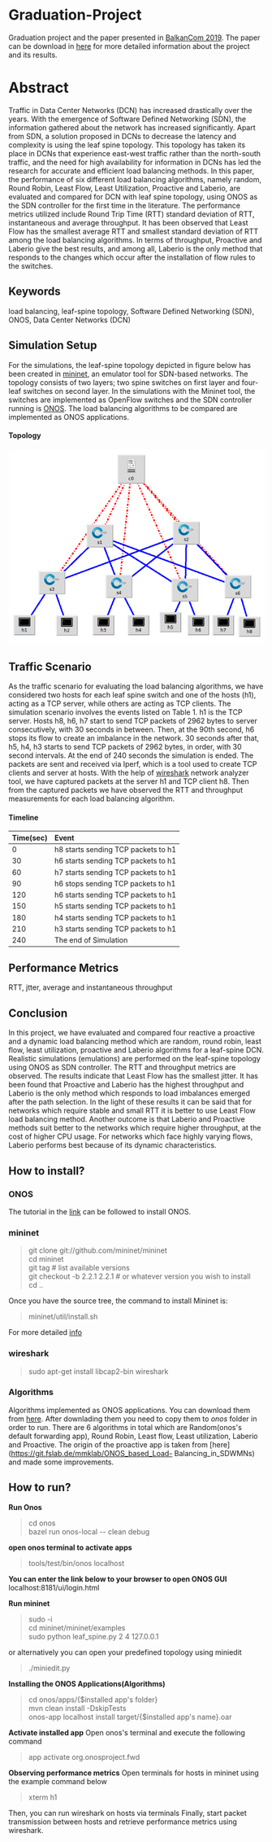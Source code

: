 # Graduation-Project
Graduation project and the paper presented in [BalkanCom 2019](http://www.balkancom.info/2019/sessions.html#students). The paper can be download in [here](https://github.com/bubblecounter/Graduation-Project/blob/master/Performance%20Evaluation%20of%20Load%20Balancing%20Algorithms%20in%20Leaf-Spine%20Based%20Data%20Center%20Networks.pdf) for more detailed information about the project and its results.

# Abstract
  Traffic in Data Center Networks (DCN) has increased drastically over the years. With the emergence of Software Defined Networking (SDN), the information gathered about the network has increased significantly. Apart from SDN, a solution proposed in DCNs to decrease the latency and complexity is using the leaf spine topology. This topology has taken its place in DCNs that experience east-west traffic rather than the north-south traffic, and the need for high availability for information in DCNs has led the research for accurate and efficient load balancing methods. In this paper, the performance of six different load balancing algorithms, namely random, Round Robin, Least Flow, Least Utilization, Proactive and Laberio, are evaluated and compared for DCN with leaf spine topology, using ONOS as the SDN controller for the first time in the literature. The performance metrics utilized include Round Trip Time (RTT) standard deviation of RTT, instantaneous and average throughput. It has been observed that Least Flow has the smallest average RTT and smallest standard deviation of RTT among the load balancing algorithms. In terms of throughput, Proactive and Laberio give the best results, and among all, Laberio is the only method that responds to the changes which occur after the installation of flow rules to the switches.
## Keywords
load balancing, leaf-spine topology, Software Defined Networking (SDN), ONOS, Data Center Networks (DCN)
## Simulation Setup
  For the simulations, the leaf-spine topology depicted in figure below has been created in [mininet](http://mininet.org/), an emulator tool for SDN-based networks. The topology consists of two layers; two spine switches on first layer and four-leaf switches on second layer. In the simulations with the Mininet tool, the switches are implemented as OpenFlow switches and the SDN controller running is [ONOS](https://www.opennetworking.org/onos/). The load balancing algorithms to be compared are implemented as ONOS applications.
#### Topology
![Topology](https://github.com/bubblecounter/Graduation-Project/blob/master/topology.png "Topology")

## Traffic Scenario
  As the traffic scenario for evaluating the load balancing algorithms, we have considered two hosts for each leaf spine switch and one of the hosts (h1), acting as a TCP server, while others are acting as TCP clients.  The simulation scenario involves the events listed on Table 1. h1 is the TCP server. Hosts h8, h6, h7 start to send TCP packets of 2962 bytes to server consecutively, with 30 seconds in between. Then, at the 90th second, h6 stops its flow to create an imbalance in the network. 30 seconds after that, h5, h4, h3 starts to send TCP packets of 2962 bytes, in order, with 30 second intervals. At the end of 240 seconds the simulation is ended. The packets are sent and received via Iperf, which is a tool used to create TCP clients and server at hosts. With the help of [wireshark](https://www.wireshark.org/) network analyzer tool, we have captured packets at the server h1 and TCP client h8. Then from the captured packets we have observed the RTT and throughput measurements for each load balancing algorithm.
 
#### Timeline
| Time(sec)     | Event         |
|:------------- |:------------- | 
| 0	  | h8 starts sending TCP packets to h1 |
| 30	| h6 starts sending TCP packets to h1 |
| 60	| h7 starts sending TCP packets to h1 |
| 90	| h6 stops sending TCP packets to h1  |
| 120	| h6 starts sending TCP packets to h1 |
| 150	| h5 starts sending TCP packets to h1 |
| 180	| h4 starts sending TCP packets to h1 |
| 210	| h3 starts sending TCP packets to h1 |
| 240	| The end of Simulation

## Performance Metrics
  RTT, jtter, average and instantaneous throughput

## Conclusion
  In this project, we have evaluated and compared four reactive a proactive and a dynamic load balancing method which are random, round robin, least flow, least utilization, proactive and Laberio algorithms for a leaf-spine DCN. Realistic simulations (emulations) are performed on the leaf-spine topology using ONOS as SDN controller. The RTT and throughput metrics are observed. The results indicate that Least Flow has the smallest jitter. It has been found that Proactive and Laberio has the highest throughput and Laberio is the only method which responds to load imbalances emerged after the path selection. 
  In the light of these results it can be said that for networks which require stable and small RTT it is better to use Least Flow load balancing method. Another outcome is that Laberio and Proactive methods suit better to the networks which require higher throughput, at the cost of higher CPU usage. For networks which face highly varying flows, Laberio performs best because of its dynamic characteristics.

## How to install?
### ONOS
  The tutorial in the [link](https://wiki.onosproject.org/display/ONOS/Development+Environment+Setup) can be followed to install ONOS.
### mininet
> git clone git://github.com/mininet/mininet <br/>
cd mininet<br/>
git tag  # list available versions<br/>
git checkout -b 2.2.1 2.2.1  # or whatever version you wish to install<br/>
cd ..<br/>

 Once you have the source tree, the command to install Mininet is:
> mininet/util/install.sh<br/>
 
 For more detailed [info](http://mininet.org/download/)
### wireshark
> sudo apt-get install libcap2-bin wireshark<br/>
### Algorithms
  Algorithms implemented as ONOS applications. You can download them from [here](https://github.com/bubblecounter/Graduation-Project/tree/master/Algorithms). After downlading them you need to copy them to *onos* folder in order to run. There are 6 algorithms in total which are Random(onos's default forwarding app), Round Robin, Least flow, Least utilization, Laberio and Proactive. The origin of the proactive app is taken from [here](https://git.fslab.de/mmklab/ONOS_based_Load- Balancing_in_SDWMNs) and made some improvements.

## How to run?
**Run Onos**
>cd onos<br/>
bazel run onos-local -- clean debug<br/>

**open onos terminal to activate apps**
> tools/test/bin/onos localhost<br/>

**You can enter the link below to your browser to open ONOS GUI**
  localhost:8181/ui/login.html

**Run mininet**

> sudo -i <br/> cd mininet/mininet/examples <br/> sudo python leaf_spine.py 2 4 127.0.0.1   
  
or alternatively you can open your predefined topology using miniedit
> ./miniedit.py<br/>

**Installing the ONOS Applications(Algorithms)**
> cd onos/apps/{$installed app's folder} <br/>
mvn clean install -DskipTests <br/>
onos-app localhost install target/{$installed app's name}.oar<br/>

**Activate installed app**
Open onos's terminal and execute the following command

> app activate org.onosproject.fwd <br/>

**Observing performance metrics**
Open terminals for hosts in mininet using the example command below
> xterm h1<br/>

Then, you can run wireshark on hosts via terminals
Finally, start packet transmission between hosts and retrieve performance metrics using wireshark.
